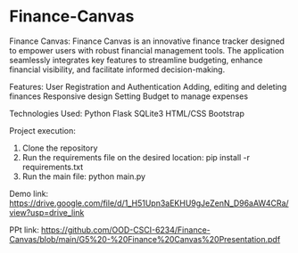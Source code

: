 # Finance-Canvas
Finance Canvas:
Finance Canvas is an innovative finance tracker designed to empower users with robust financial management tools. The application seamlessly integrates key features to streamline budgeting, enhance financial visibility, and facilitate informed decision-making.

Features:
User Registration and Authentication
Adding, editing and deleting finances
Responsive design
Setting Budget to manage expenses

Technologies Used:
Python
Flask
SQLite3
HTML/CSS
Bootstrap


Project execution:
1. Clone the repository
2. Run the requirements file on the desired location: pip install -r requirements.txt
3. Run the main file:  python main.py

Demo link: https://drive.google.com/file/d/1_H51Upn3aEKHU9gJeZenN_D96aAW4CRa/view?usp=drive_link

PPt link: https://github.com/OOD-CSCI-6234/Finance-Canvas/blob/main/G5%20-%20Finance%20Canvas%20Presentation.pdf

